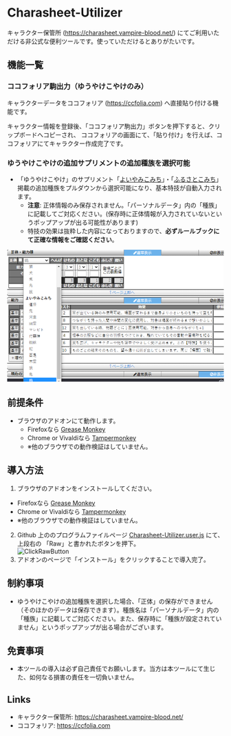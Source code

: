 # Charasheet-Utilizer

キャラクター保管所 (https://charasheet.vampire-blood.net/) にてご利用いただける非公式な便利ツールです。使っていただけるとありがたいです。

## 機能一覧
### ココフォリア駒出力（ゆうやけこやけのみ）
キャラクターデータをココフォリア (https://ccfolia.com) へ直接貼り付ける機能です。

キャラクター情報を登録後、「ココフォリア駒出力」ボタンを押下すると、クリップボードへコピーされ、
ココフォリアの画面にて、「貼り付け」を行えば、ココフォリアにてキャラクター作成完了です。

### ゆうやけこやけの追加サプリメントの追加種族を選択可能
* 「ゆうやけこやけ」のサプリメント「[よいやみこみち](http://incoglab.com/yoiyami-sell/)」・「[ふるさとこみち](http://incoglab.com/%E3%80%8C%E3%81%B5%E3%82%8B%E3%81%95%E3%81%A8%E3%81%93%E3%81%BF%E3%81%A1%E3%80%8D%E7%99%BA%E5%A3%B2%EF%BC%81/)」掲載の追加種族をプルダウンから選択可能になり、基本特技が自動入力されます。
  * **注意**: 正体情報のみ保存されません。「パーソナルデータ」内の「種族」に記載してご対応ください。(保存時に正体情報が入力されていないというポップアップが出る可能性があります)
  * 特技の効果は抜粋した内容になっておりますので、**必ずルールブックにて正確な情報をご確認ください**。

![](yoiyami_shuzoku.png)

## 前提条件
* ブラウザのアドオンにて動作します。
  * Firefoxなら [Grease Monkey](https://addons.mozilla.org/ja/firefox/addon/greasemonkey/)
  * Chrome or Vivaldiなら [Tampermonkey](https://chrome.google.com/webstore/detail/tampermonkey/dhdgffkkebhmkfjojejmpbldmpobfkfo?hl=ja)
  * ※他のブラウザでの動作検証はしていません。

## 導入方法
1. ブラウザのアドオンをインストールしてください。
  * Firefoxなら [Grease Monkey](https://addons.mozilla.org/ja/firefox/addon/greasemonkey/)
  * Chrome or Vivaldiなら [Tampermonkey](https://chrome.google.com/webstore/detail/tampermonkey/dhdgffkkebhmkfjojejmpbldmpobfkfo?hl=ja)
  * ※他のブラウザでの動作検証はしていません。
2. Github 上ののプログラムファイルページ [Charasheet-Utilizer.user.js](Charasheet-Utilizer.user.js) にて、上段右の 「Raw」と書かれたボタンを押下。\
![ClickRawButton](../../../KindleUnlimitedSearcher/blob/main/ClickRaw.png)
3. アドオンのページで「インストール」をクリックすることで導入完了。

## 制約事項
* ゆうやけこやけの追加種族を選択した場合、「正体」の保存ができません（そのほかのデータは保存できます）。種族名は「パーソナルデータ」内の「種族」に記載してご対応ください。また、保存時に「種族が設定されていません」というポップアップが出る場合がございます。

## 免責事項
* 本ツールの導入は必ず自己責任でお願いします。当方は本ツールにて生じた、如何なる損害の責任を一切負いません。

## Links
* キャラクター保管所: https://charasheet.vampire-blood.net/
* ココフォリア: https://ccfolia.com
